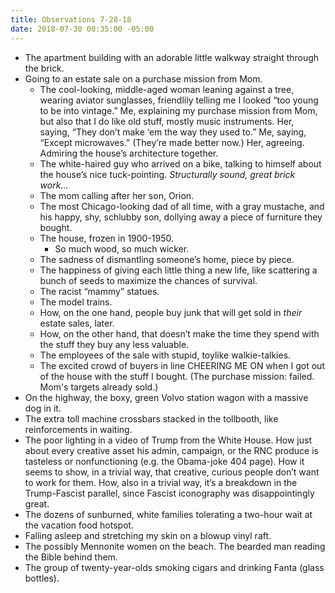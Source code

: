 ```yaml
---
title: Observations 7-28-18
date: 2018-07-30 00:35:00 -05:00
---
```


- The apartment building with an adorable little walkway straight through the brick.
- Going to an estate sale on a purchase mission from Mom.
	- The cool-looking, middle-aged woman leaning against a tree, wearing aviator sunglasses, friendlily telling me I looked “too young to be into vintage.” Me, explaining my purchase mission from Mom, but also that I do like old stuff, mostly music instruments. Her, saying, “They don’t make ‘em the way they used to.” Me, saying, “Except microwaves.” (They’re made better now.) Her, agreeing. Admiring the house’s architecture together.
	- The white-haired guy who arrived on a bike, talking to himself about the house’s nice tuck-pointing. *Structurally sound, great brick work…*
	- The mom calling after her son, Orion.
	- The most Chicago-looking dad of all time, with a gray mustache, and his happy, shy, schlubby son, dollying away a piece of furniture they bought.
	- The house, frozen in 1900-1950.
		- So much wood, so much wicker.
	- The sadness of dismantling someone’s home, piece by piece.
	- The happiness of giving each little thing a new life, like scattering a bunch of seeds to maximize the chances of survival.
	- The racist “mammy” statues.
	- The model trains.
	- How, on the one hand, people buy junk that will get sold in *their* estate sales, later.
	- How, on the other hand, that doesn’t make the time they spend with the stuff they buy any less valuable.
	- The employees of the sale with stupid, toylike walkie-talkies.
	- The excited crowd of buyers in line CHEERING ME ON when I got out of the house with the stuff I bought. (The purchase mission: failed. Mom's targets already sold.)
- On the highway, the boxy, green Volvo station wagon with a massive dog in it.
- The extra toll machine crossbars stacked in the tollbooth, like reinforcements in waiting.
- The poor lighting in a video of Trump from the White House. How just about every creative asset his admin, campaign, or the RNC produce is tasteless or nonfunctioning (e.g. the Obama-joke 404 page). How it seems to show, in a trivial way, that creative, curious people don’t want to work for them. How, also in a trivial way, it’s a breakdown in the Trump-Fascist parallel, since Fascist iconography was disappointingly great.
- The dozens of sunburned, white families tolerating a two-hour wait at the vacation food hotspot.
- Falling asleep and stretching my skin on a blowup vinyl raft.
- The possibly Mennonite women on the beach. The bearded man reading the Bible behind them.
- The group of twenty-year-olds smoking cigars and drinking Fanta (glass bottles).